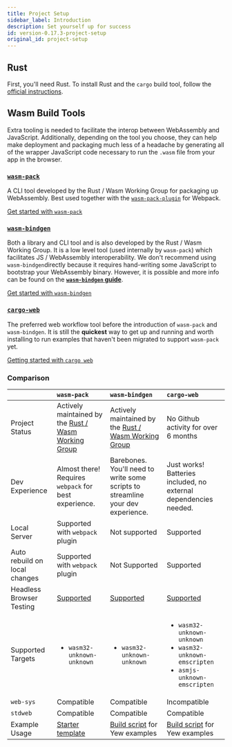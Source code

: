 ```yaml
---
title: Project Setup
sidebar_label: Introduction
description: Set yourself up for success
id: version-0.17.3-project-setup
original_id: project-setup
---
```


## Rust

First, you'll need Rust. To install Rust and the `cargo` build tool, follow the [official instructions](https://www.rust-lang.org/tools/install).

## **Wasm Build Tools**

Extra tooling is needed to facilitate the interop between WebAssembly and JavaScript. Additionally, depending on the tool you choose, they can help make deployment and packaging much less of a headache by generating all of the wrapper JavaScript code necessary to run the `.wasm` file from your app in the browser.

### [**`wasm-pack`**](https://rustwasm.github.io/docs/wasm-pack/)

A CLI tool developed by the Rust / Wasm Working Group for packaging up WebAssembly. Best used together with the [`wasm-pack-plugin`](https://github.com/wasm-tool/wasm-pack-plugin) for Webpack.

[Get started with `wasm-pack`](project-setup/using-wasm-pack.md)

### [**`wasm-bindgen`**](https://rustwasm.github.io/docs/wasm-bindgen/)

Both a library and CLI tool and is also developed by the Rust / Wasm Working Group. It is a low level tool \(used internally by `wasm-pack`\) which facilitates JS / WebAssembly interoperability. We don't recommend using `wasm-bindgen`directly because it requires hand-writing some JavaScript to bootstrap your WebAssembly binary. However, it is possible and more info can be found on the [**`wasm-bindgen` guide**](https://rustwasm.github.io/docs/wasm-bindgen/).

[Get started with `wasm-bindgen`](project-setup/using-wasm-bindgen.md)

### [**`cargo-web`**](https://github.com/koute/cargo-web)

The preferred web workflow tool before the introduction of `wasm-pack` and `wasm-bindgen`. It is still the **quickest** way to get up and running and worth installing to run examples that haven't been migrated to support `wasm-pack` yet.

[Getting started with `cargo web`](project-setup/using-cargo-web.md)

### Comparison

<table>
  <thead>
    <tr>
      <th style="text-align:left"></th>
      <th style="text-align:left"><code>wasm-pack</code>
      </th>
      <th style="text-align:left"><code>wasm-bindgen</code>
      </th>
      <th style="text-align:left"><code>cargo-web</code>
      </th>
    </tr>
  </thead>
  <tbody>
    <tr>
      <td style="text-align:left">Project Status</td>
      <td style="text-align:left">Actively maintained by the <a href="https://rustwasm.github.io/">Rust / Wasm Working Group</a>
      </td>
      <td style="text-align:left">Actively maintained by the <a href="https://rustwasm.github.io/">Rust / Wasm Working Group</a>
      </td>
      <td style="text-align:left">No Github activity for over 6 months</td>
    </tr>
    <tr>
      <td style="text-align:left">Dev Experience</td>
      <td style="text-align:left">Almost there! Requires <code>webpack</code> for best experience.</td>
      <td
      style="text-align:left">Barebones. You'll need to write some scripts to streamline your dev
        experience.</td>
        <td style="text-align:left">Just works! Batteries included, no external dependencies needed.</td>
    </tr>
    <tr>
      <td style="text-align:left">Local Server</td>
      <td style="text-align:left">Supported with <code>webpack</code> plugin</td>
      <td style="text-align:left">Not supported</td>
      <td style="text-align:left">Supported</td>
    </tr>
    <tr>
      <td style="text-align:left">Auto rebuild on local changes</td>
      <td style="text-align:left">Supported with <code>webpack</code> plugin</td>
      <td style="text-align:left">Not Supported</td>
      <td style="text-align:left">Supported</td>
    </tr>
    <tr>
      <td style="text-align:left">Headless Browser Testing</td>
      <td style="text-align:left"><a href="https://rustwasm.github.io/docs/wasm-pack/commands/test.html">Supported</a>
      </td>
      <td style="text-align:left"><a href="https://rustwasm.github.io/docs/wasm-bindgen/wasm-bindgen-test/index.html">Supported</a>
      </td>
      <td style="text-align:left"><a href="https://github.com/koute/cargo-web#features">Supported</a>
      </td>
    </tr>
    <tr>
      <td style="text-align:left">Supported Targets</td>
      <td style="text-align:left">
        <ul>
          <li><code>wasm32-unknown-unknown</code>
          </li>
        </ul>
      </td>
      <td style="text-align:left">
        <ul>
          <li><code>wasm32-unknown-unknown</code>
          </li>
        </ul>
      </td>
      <td style="text-align:left">
        <ul>
          <li><code>wasm32-unknown-unknown</code>
          </li>
          <li><code>wasm32-unknown-emscripten</code>
          </li>
          <li><code>asmjs-unknown-emscripten</code>
          </li>
        </ul>
      </td>
    </tr>
    <tr>
      <td style="text-align:left"><code>web-sys</code>
      </td>
      <td style="text-align:left">Compatible</td>
      <td style="text-align:left">Compatible</td>
      <td style="text-align:left">Incompatible</td>
    </tr>
    <tr>
      <td style="text-align:left"><code>stdweb</code>
      </td>
      <td style="text-align:left">Compatible</td>
      <td style="text-align:left">Compatible</td>
      <td style="text-align:left">Compatible</td>
    </tr>
    <tr>
      <td style="text-align:left">Example Usage</td>
      <td style="text-align:left"><a href="https://github.com/yewstack/yew-wasm-pack-minimal">Starter template</a>
      </td>
      <td style="text-align:left"><a href="https://github.com/yewstack/yew/blob/master/examples/build.sh">Build script</a> for
        Yew examples</td>
      <td style="text-align:left"><a href="https://www.github.com/yewstack/yew/tree/master/yew-stdweb/examples">Build script</a> for
        Yew examples</td>
    </tr>
  </tbody>
</table>

